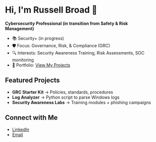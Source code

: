 # Hi, I'm Russell Broad 👋
**Cybersecurity Professional (in transition from Safety & Risk Management)**  
- 📚 Security+ (in progress)  
- 🛡️ Focus: Governance, Risk, & Compliance (GRC)  
- 🔍 Interests: Security Awareness Training, Risk Assessments, SOC monitoring  
- 📂 Portfolio: [View My Projects](https://github.com/your-username?tab=repositories)  

## Featured Projects
- **GRC Starter Kit** → Policies, standards, procedures  
- **Log Analyzer** → Python script to parse Windows logs  
- **Security Awareness Labs** → Training modules + phishing campaigns  

## Connect with Me
- [LinkedIn](https://www.linkedin.com/in/your-link)  
- [Email](mailto:your-email@example.com)  
